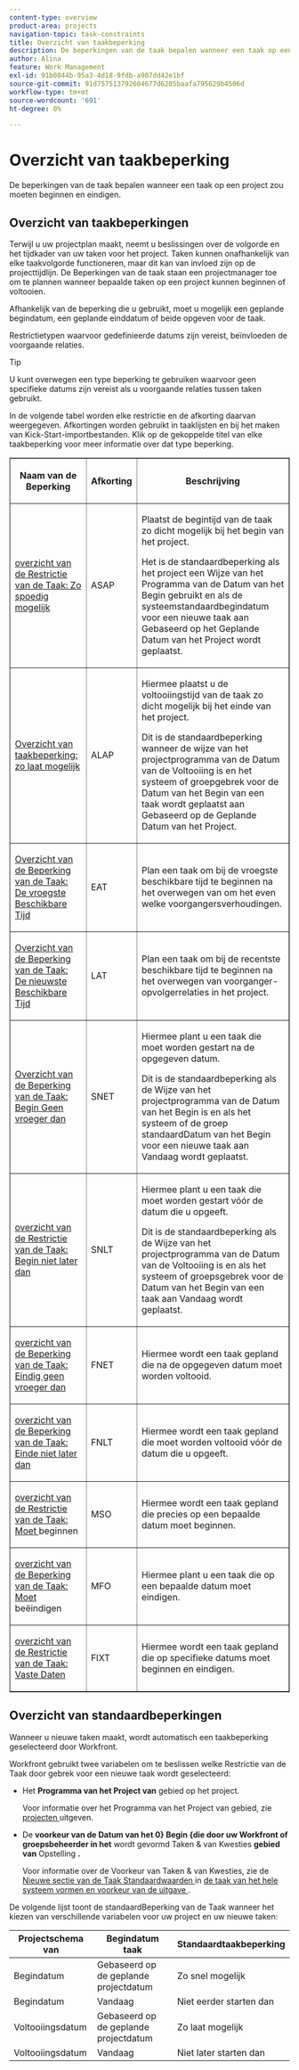 ```yaml
---
content-type: overview
product-area: projects
navigation-topic: task-constraints
title: Overzicht van taakbeperking
description: De beperkingen van de taak bepalen wanneer een taak op een project zou moeten beginnen en eindigen.
author: Alina
feature: Work Management
exl-id: 91b0844b-95a3-4d18-9fdb-a907dd42e1bf
source-git-commit: 91d757513792604677d6285baafa795629b4506d
workflow-type: tm+mt
source-wordcount: '691'
ht-degree: 0%

---
```


# Overzicht van taakbeperking

<!-- Audited: 12/2023 -->

De beperkingen van de taak bepalen wanneer een taak op een project zou moeten beginnen en eindigen.

## Overzicht van taakbeperkingen

Terwijl u uw projectplan maakt, neemt u beslissingen over de volgorde en het tijdkader van uw taken voor het project. Taken kunnen onafhankelijk van elke taakvolgorde functioneren, maar dit kan van invloed zijn op de projecttijdlijn. De Beperkingen van de taak staan een projectmanager toe om te plannen wanneer bepaalde taken op een project kunnen beginnen of voltooien.

Afhankelijk van de beperking die u gebruikt, moet u mogelijk een geplande begindatum, een geplande einddatum of beide opgeven voor de taak.

Restrictietypen waarvoor gedefinieerde datums zijn vereist, beïnvloeden de voorgaande relaties.

>[!TIP]
>
>U kunt overwegen een type beperking te gebruiken waarvoor geen specifieke datums zijn vereist als u voorgaande relaties tussen taken gebruikt.

In de volgende tabel worden elke restrictie en de afkorting daarvan weergegeven. Afkortingen worden gebruikt in taaklijsten en bij het maken van Kick-Start-importbestanden. Klik op de gekoppelde titel van elke taakbeperking voor meer informatie over dat type beperking.

<table border="1" cellspacing="15" cellpadding="1"> 
 <col> 
 <col> 
 <col>
 <thead> 
  <tr> 
   <th> <p><strong> Naam van de Beperking </strong> </p> </th> 
   <th> <p><strong> Afkorting </strong> </p> </th> 
   <th> <p><strong> Beschrijving </strong> </p> </th> 
  </tr> 
 </thead> 
 <tbody> 
  <tr> 
   <td scope="col"> <p><a href="../../../manage-work/tasks/task-constraints/as-soon-as-possible.md" class="MCXref xref"> overzicht van de Restrictie van de Taak: Zo spoedig mogelijk </a> </p> </td> 
   <td scope="col"> <p>ASAP</p> </td>
   <td scope="col"> <p>Plaatst de begintijd van de taak zo dicht mogelijk bij het begin van het project.</p> 
   <p>Het is de standaardbeperking als het project een Wijze van het Programma van de Datum van het Begin gebruikt en als de systeemstandaardbegindatum voor een nieuwe taak aan Gebaseerd op het Geplande Datum van het Project wordt geplaatst. </p>
   </td> 
  </tr> 
  <tr> 
   <td scope="col"> <p><a href="../../../manage-work/tasks/task-constraints/as-late-as-possible.md" class="MCXref xref"> Overzicht van taakbeperking: zo laat mogelijk </a> </p> </td> 
   <td scope="col"> <p>ALAP</p> </td> 
   <td scope="col"> <p>Hiermee plaatst u de voltooiingstijd van de taak zo dicht mogelijk bij het einde van het project.</p> 
   <p>Dit is de standaardbeperking wanneer de wijze van het projectprogramma van de Datum van de Voltooiing is en het systeem of groepgebrek voor de Datum van het Begin van een taak wordt geplaatst aan Gebaseerd op de Geplande Datum van het Project. </p>
   </td> 
  </tr> 
  <tr> 
   <td scope="col"> <p><a href="../../../manage-work/tasks/task-constraints/earliest-available-time.md" class="MCXref xref"> Overzicht van de Beperking van de Taak: De vroegste Beschikbare Tijd </a> </p> </td> 
   <td scope="col"> <p>EAT</p> </td> 
 <td scope="col"> <p>Plan een taak om bij de vroegste beschikbare tijd te beginnen na het overwegen van om het even welke voorgangersverhoudingen.</p> </td>
  </tr> 
  <tr> 
   <td scope="col"> <p><a href="../../../manage-work/tasks/task-constraints/latest-available-time.md" class="MCXref xref"> Overzicht van de Beperking van de Taak: De nieuwste Beschikbare Tijd </a> </p> </td> 
   <td scope="col"> <p>LAT</p> </td> 
   <td scope="col"> <p>Plan een taak om bij de recentste beschikbare tijd te beginnen na het overwegen van voorganger-opvolgerrelaties in het project.</p> </td>
  </tr> 
  <tr> 
   <td scope="col"> <p><a href="../../../manage-work/tasks/task-constraints/start-no-earlier-than.md" class="MCXref xref"> Overzicht van de Beperking van de Taak: Begin Geen vroeger dan </a> </p> </td> 
   <td scope="col"> <p>SNET</p> </td> 
   <td scope="col"> <p>Hiermee plant u een taak die moet worden gestart na de opgegeven datum.</p> 
   <p>Dit is de standaardbeperking als de Wijze van het projectprogramma van de Datum van het Begin is en als het systeem of de groep standaardDatum van het Begin voor een nieuwe taak aan Vandaag wordt geplaatst.   </td> 
  </tr> 
  <tr> 
   <td scope="col"> <p><a href="../../../manage-work/tasks/task-constraints/start-no-later-than.md" class="MCXref xref"> overzicht van de Restrictie van de Taak: Begin niet later dan </a> </p> </td> 
   <td scope="col"> <p>SNLT</p> </td> 
   <td scope="col"> <p>Hiermee plant u een taak die moet worden gestart vóór de datum die u opgeeft.</p> 
   <p>Dit is de standaardbeperking als de Wijze van het projectprogramma van de Datum van de Voltooiing is en als het systeem of groepsgebrek voor de Datum van het Begin van een taak aan Vandaag wordt geplaatst. 
   </td> 
  </tr> 
  <tr> 
   <td scope="col"> <p><a href="../../../manage-work/tasks/task-constraints/finish-no-earlier-than.md" class="MCXref xref"> overzicht van de Beperking van de Taak: Eindig geen vroeger dan </a> </p> </td> 
   <td scope="col"> <p>FNET</p> </td>
   <td scope="col"> <p>Hiermee wordt een taak gepland die na de opgegeven datum moet worden voltooid.</p> </td> 
  </tr> 
  <tr> 
   <td scope="col"> <p><a href="../../../manage-work/tasks/task-constraints/finish-no-later-than.md" class="MCXref xref"> overzicht van de Beperking van de Taak: Einde niet later dan </a> </p> </td> 
   <td scope="col"> <p>FNLT</p> </td> 
   <td scope="col"> <p>Hiermee wordt een taak gepland die moet worden voltooid vóór de datum die u opgeeft.</p> </td> 
  </tr> 
  <tr> 
   <td> <p><a href="../../../manage-work/tasks/task-constraints/must-start-on.md" class="MCXref xref"> overzicht van de Restrictie van de Taak: Moet </a> beginnen </p> </td> 
   <td scope="col"> <p>MSO</p> </td> 
   <td scope="col"> <p>Hiermee wordt een taak gepland die precies op een bepaalde datum moet beginnen.</p> </td> 
  </tr> 
  <tr> 
   <td> <p><a href="../../../manage-work/tasks/task-constraints/must-finish-on.md" class="MCXref xref"> overzicht van de Beperking van de Taak: Moet </a> beëindigen </p> </td> 
   <td scope="col"> <p>MFO</p> </td> 
   <td scope="col"> <p>Hiermee plant u een taak die op een bepaalde datum moet eindigen.</p> </td>
  </tr> 
  <tr> 
   <td> <p><a href="../../../manage-work/tasks/task-constraints/fixed-dates.md" class="MCXref xref"> overzicht van de Restrictie van de Taak: Vaste Daten </a> </p> </td> 
   <td> <p>FIXT</p> </td> 
   <td> <p>Hiermee wordt een taak gepland die op specifieke datums moet beginnen en eindigen.</p> </td> 
  </tr> 
 </tbody> 
</table>

## Overzicht van standaardbeperkingen

Wanneer u nieuwe taken maakt, wordt automatisch een taakbeperking geselecteerd door Workfront.

Workfront gebruikt twee variabelen om te beslissen welke Restrictie van de Taak door gebrek voor een nieuwe taak wordt geselecteerd:

* Het **Programma van het Project van** gebied op het project.

  Voor informatie over het Programma van het Project van gebied, zie [ projecten ](../../../manage-work/projects/manage-projects/edit-projects.md) uitgeven.

* De **voorkeur van de Datum van het 0} Begin {die door uw Workfront of groepsbeheerder in het** wordt gevormd Taken &amp; van Kwesties **gebied van** Opstelling **.**

  Voor informatie over de Voorkeur van Taken &amp; van Kwesties, zie de [ Nieuwe sectie van de Taak Standaardwaarden ](../../../administration-and-setup/set-up-workfront/configure-system-defaults/set-task-issue-preferences.md#new-task-defaults) in [ de taak van het hele systeem vormen en voorkeur van de uitgave ](../../../administration-and-setup/set-up-workfront/configure-system-defaults/set-task-issue-preferences.md).

De volgende lijst toont de standaardBeperking van de Taak wanneer het kiezen van verschillende variabelen voor uw project en uw nieuwe taken:

| Projectschema van | Begindatum taak | Standaardtaakbeperking |
|---|---|---|
| Begindatum | Gebaseerd op de geplande projectdatum | Zo snel mogelijk |
| Begindatum | Vandaag | Niet eerder starten dan |
| Voltooiingsdatum | Gebaseerd op de geplande projectdatum | Zo laat mogelijk |
| Voltooiingsdatum | Vandaag | Niet later starten dan |
